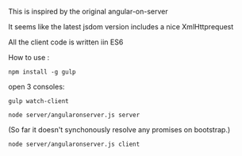 
This is inspired by the original angular-on-server

It seems like the latest jsdom version includes a nice XmlHttprequest

All the client code is written iin ES6 


How to use : 


    npm install -g gulp


open 3 consoles: 

    gulp watch-client 
 
    node server/angularonserver.js server 
    
(So far it doesn't synchonously resolve any promises on bootstrap.) 

    node server/angularonserver.js client 


